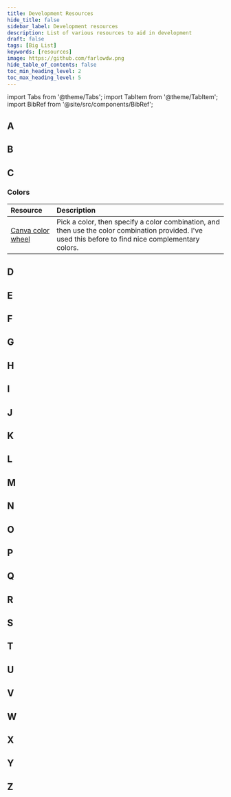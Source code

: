 ```yaml
---
title: Development Resources
hide_title: false
sidebar_label: Development resources
description: List of various resources to aid in development
draft: false
tags: [Big List]
keywords: [resources]
image: https://github.com/farlowdw.png
hide_table_of_contents: false
toc_min_heading_level: 2
toc_max_heading_level: 5
---
```


import Tabs from '@theme/Tabs';
import TabItem from '@theme/TabItem';
import BibRef from '@site/src/components/BibRef';

## A



## B



## C

### Colors

| Resource | Description |
| :-- | :-- |
| [Canva color wheel](https://www.canva.com/colors/color-wheel/) | Pick a color, then specify a color combination, and then use the color combination provided. I've used this before to find nice complementary colors. |

## D



## E



## F



## G



## H



## I



## J



## K



## L



## M



## N



## O



## P



## Q



## R



## S



## T



## U



## V



## W



## X



## Y



## Z



